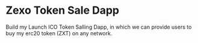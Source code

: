 # Zexo Token Sale Dapp

Build my Launch ICO Token Salling Dapp, in which we can provide users to buy my erc20 token (ZXT) on any network.